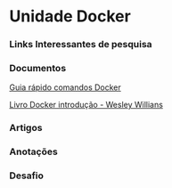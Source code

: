 # Unidade Docker

### Links Interessantes de pesquisa


### Documentos 

[Guia rápido comandos Docker ](https://github.com/lpradopires/cursofullcycle/blob/main/documentos/docker_cheatsheet_r3v2.pdf)

[Livro Docker introdução - Wesley Willians ](https://github.com/lpradopires/cursofullcycle/blob/main/documentos/docker-e-docker-compose-na-pratica.pdf)

### Artigos


### Anotações 


### Desafio